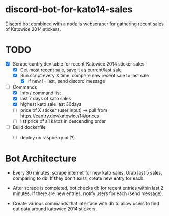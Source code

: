 # discord-bot-for-kato14-sales
Discord bot combined with a node.js webscraper for gathering recent sales of Katowice 2014 stickers.

# TODO

* [X] Scrape cantry.dev table for recent Katowice 2014 sticker sales
    * [X] Get most recent sale, save it as current/last sale
    * [X] Run script every X time, compare new recent sale to last sale
        * [X] if new != last, send discord message
* [ ] Commands
    * [X] Info / command list
    * [X] last 7 days of kato sales
    * [X] highest kato sale last 30days
    * [ ] price of X sticker (user input) -> pull from https://cantry.dev/katowice/14/prices
    * [ ] list price of all katos in descending order
* [ ] Build dockerfile
    * [ ] deploy on raspberry pi (?)


# Bot Architecture  

* Every 30 minutes, scrape internet for new kato sales. Grab last 5 sales, comparing to db. If they don't exist, create new entry for each.

* After scrape is completed, bot checks db for recent entries within last 2 minutes. If there are new entries, notify users for each (send message).

* Create various commands that interface with db to allow users to find out data around katowice 2014 stickers.